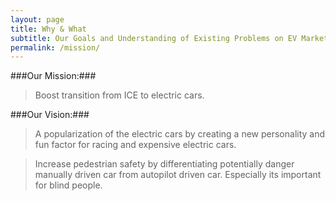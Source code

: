 ```yaml
---
layout: page
title: Why & What
subtitle: Our Goals and Understanding of Existing Problems on EV Market 
permalink: /mission/
---
```


###Our Mission:###
   > Boost transition from ICE to electric cars.  

###Our Vision:###
   > A popularization of the electric cars by creating a new personality and fun factor for racing and expensive electric cars.
   
   > Increase pedestrian safety by differentiating potentially danger manually driven car from autopilot driven car. Especially its important for blind people.

